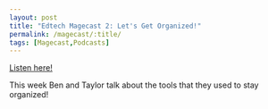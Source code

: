 ```yaml
---
layout: post
title: "Edtech Magecast 2: Let's Get Organized!"
permalink: /magecast/:title/
tags: [Magecast,Podcasts]
---
```

[Listen here!](https://www.edtechmage.com/edtech-mages-podcast/2017/12/9/magecast-episode-2-lets-get-organized)

This week Ben and Taylor talk about the tools that they used to stay organized!